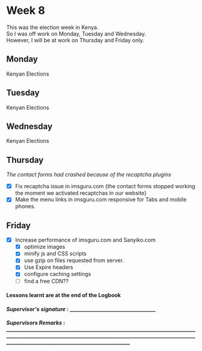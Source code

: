 # Week 8

This was the election week in Kenya.\
So I was off work on Monday, Tuesday and Wednesday.\
However, I will be at work on Thursday and Friday only.

## Monday
Kenyan Elections

## Tuesday
Kenyan Elections

## Wednesday
Kenyan Elections

## Thursday
*The contact forms had crashed because of the recaptcha plugins*
- [x] Fix recaptcha issue in imsguru.com  {the contact forms stopped working the moment we activated recaptchas in our website}
- [x] Make the menu links in imsguru.com responsive for Tabs and mobile phones.

## Friday
- [x] Increase performance of imsguru.com and Sanyiko.com
    - [x] optimize images
    - [x] minify js and CSS scripts
    - [x] use gzip on files requested from server.
    - [x] Use Expire headers
    - [x] configure caching settings
    - [ ] find a free CDN??

#### Lessons learnt are at the end of the Logbook

#### *Supervisor's signature* : __________________________________
#### *Supervisors Remarks* : _______________________________________________________________________________________________________________________________________________________________________________________________________

